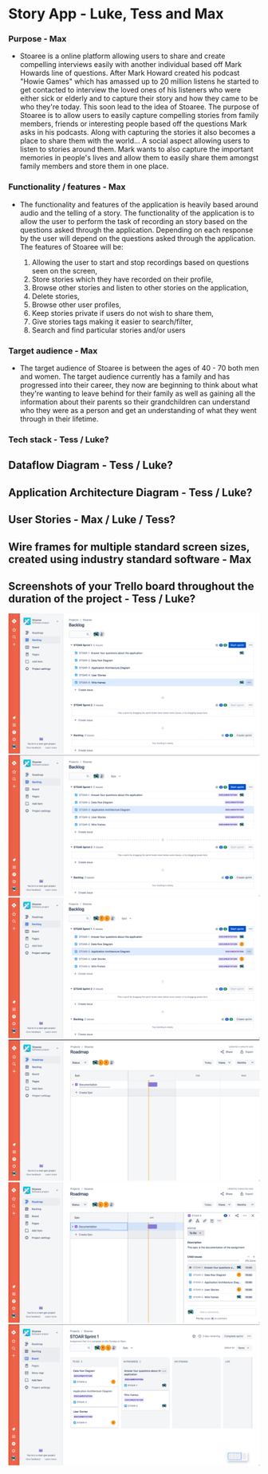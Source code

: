 # Story App - Luke, Tess and Max 

### Purpose - Max

  - Stoaree is a online platform allowing users to share and create compelling interviews easily with another individual based off Mark Howards line of questions. After Mark Howard created his podcast "Howie Games" which has amassed up to 20 million listens he started to get contacted to interview the loved ones of his listeners who were either sick or elderly and to capture their story and how they came to be who they're today. This soon lead to the idea of Stoaree. The purpose of Stoaree is to allow users to easily capture compelling stories from family members, friends or interesting people based off the questions Mark asks in his podcasts. Along with capturing the stories it also becomes a place to share them with the world... A social aspect allowing users to listen to stories around them. Mark wants to also capture the important memories in people's lives and allow them to easily share them amongst family members and store them in one place. 

### Functionality / features - Max

  - The functionality and features of the application is heavily based around audio and the telling of a story. The functionality of the application is to allow the user to perform the task of recording an story based on the questions asked through the application. Depending on each response by the user will depend on the questions asked through the application. The features of Stoaree will be:

    1. Allowing the user to start and stop recordings based on questions seen on the screen,
    2. Store stories which they have recorded on their profile,
    3. Browse other stories and listen to other stories on the application,
    4. Delete stories,
    5. Browse other user profiles,
    6. Keep stories private if users do not wish to share them,
    7. Give stories tags making it easier to search/filter,
    8. Search and find particular stories and/or users

### Target audience - Max

  - The target audience of Stoaree is between the ages of 40 - 70 both men and women. The target audience currently has a family and has progressed into their career, they now are beginning to think about what they're wanting to leave behind for their family as well as gaining all the information about their parents so their grandchildren can understand who they were as a person and get an understanding of what they went through in their lifetime.  

### Tech stack - Tess / Luke?

## Dataflow Diagram - Tess / Luke?

## Application Architecture Diagram - Tess / Luke?

## User Stories - Max / Luke / Tess?

## Wire frames for multiple standard screen sizes, created using industry standard software - Max

## Screenshots of your Trello board throughout the duration of the project - Tess / Luke?

![Jira Progress](./images/01-jira-progress.png)
![Jira Progress](./images/02-jira-progress.png)
![Jira Progress](./images/03-jira-progress.png)
![Jira Progress](./images/04-jira-progress.png)
![Jira Progress](./images/05-jira-progress.png)
![Jira Progress](./images/06-jira-progress.png)
